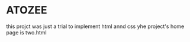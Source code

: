 # ATOZEE

this projct was just a trial to implement html annd css
yhe project's home page is two.html
